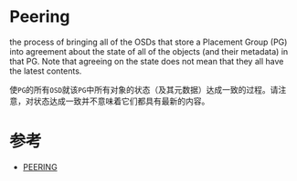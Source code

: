 Peering
=======
the process of bringing all of the OSDs that store a Placement Group (PG) into agreement about the state of all of the objects (and their metadata) in that PG. Note that agreeing on the state does not mean that they all have the latest contents.

使`PG`的所有`OSD`就该`PG`中所有对象的状态（及其元数据）达成一致的过程。请注意，对状态达成一致并不意味着它们都具有最新的内容。

# 参考
 * [PEERING](https://docs.ceph.com/en/latest/dev/peering/)
